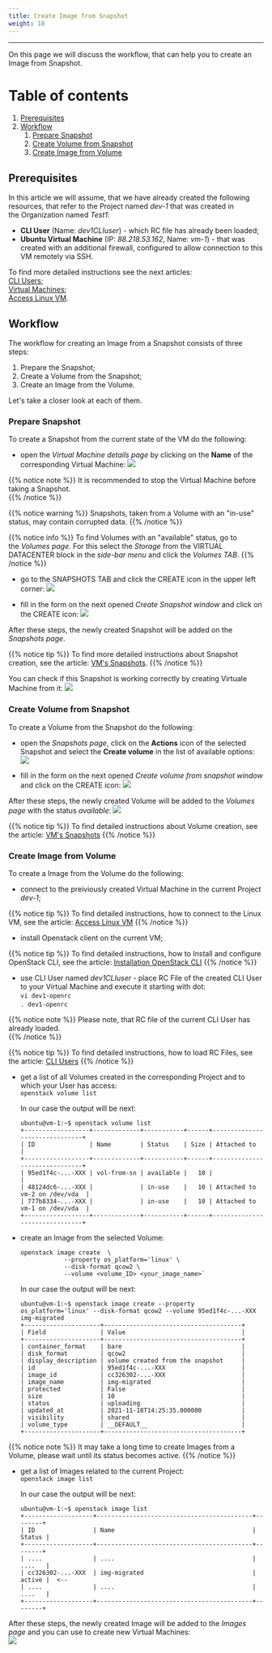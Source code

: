 ```yaml
---
title: Create Image from Snapshot
weight: 10
---
```

___
On this page we will discuss the workflow, that can help you to create an Image from Snapshot.

# Table of contents
1. [Prerequisites](#prerequisites)
2. [Workflow](#workflow)
    1. [Prepare Snapshot](#prepare-snapshot)
    2. [Create Volume from Snapshot](#create-volume-from-snapshot)
    3. [Create Image from Volume](#create-image-from-volume)



## Prerequisites
In this article we will assume, that we have already created the following resources, that refer to the Project named *dev-1* that was created in the Organization named *Test1*: 

  - **CLI User** (Name: *dev1CLIuser*) - which RC file has already been loaded;  
  - **Ubuntu Virtual Machine** (IP: *88.218.53.162*, Name: *vm-1*) - that was created with an additional firewall, configured to allow connection to this VM remotely via SSH.    
  
To find more detailed instructions see the next articles:    
    [CLI Users](https://docs.ventuscloud.eu/products/security/cli-users/);   
    [Virtual Machines](https://docs.ventuscloud.eu/products/compute/virtual-machines/);      
    [Access Linux VM](https://docs.ventuscloud.eu/products/compute/connect-linux-vm/).       

## Workflow  
The workflow for creating an Image from a Snapshot consists of three steps:
1. Prepare the Snapshot;
2. Create a Volume from the Snapshot;
3. Create an Image from the Volume.

Let's take a closer look at each of them.

### Prepare Snapshot
To create a Snapshot from the current state of the VM do the following:
- open the *Virtual Machine details page* by clicking on the **Name** of the corresponding Virtual Machine:
![](../../../assets/images/tutorials/0-6.png?classes=border,shadow) 

{{% notice note %}}
It is recommended to stop the Virtual Machine before taking a Snapshot.  
{{% /notice %}} 

{{% notice warning %}}
Snapshots, taken from a Volume with an "in-use" status, may contain corrupted data.
{{% /notice %}} 

{{% notice info %}}
To find Volumes with an "available" status, go to the *Volumes page*. For this select the *Storage* from the VIRTUAL DATACENTER block in the *side-bar menu* and click the *Volumes TAB*.
{{% /notice %}} 

- go to the SNAPSHOTS TAB and click the CREATE icon in the upper left corner:
![](../../../assets/images/tutorials/0-7.png?classes=border,shadow) 

- fill in the form on the next opened *Create Snapshot window* and click on the CREATE icon:
![](../../../assets/images/tutorials/0-8.png?classes=border,shadow)

After these steps, the newly created Snapshot will be added on the *Snapshots page*.

{{% notice tip %}}
To find more detailed instructions about Snapshot creation, see the article: [VM's Snapshots](https://docs.ventuscloud.eu/products/storage/manage-snapshots/).
{{% /notice %}} 

You can check if this Snapshot is working correctly by creating Virtuale Machine from it:
![](../../../assets/images/tutorials/0-4.png?classes=border,shadow)


### Create Volume from Snapshot
To create a Volume from the Snapshot do the following:

- open the *Snapshots page*, click on the **Actions** icon of the selected Snapshot and select the **Create volume** in the list of available options:
![](../../../assets/images/tutorials/15.png?classes=border,shadow) 

- fill in the form on the next opened *Create volume from snapshot window* and click on the CREATE icon:
![](../../../assets/images/tutorials/16.png?classes=border,shadow) 

After these steps, the newly created Volume will be added to the *Volumes page* with the status *available*:
![](../../../assets/images/tutorials/16.png?classes=border,shadow) 

{{% notice tip %}}
To find detailed instructions about Volume creation, see the article: [VM's Snapshots](https://docs.ventuscloud.eu/products/storage/manage-snapshots/) 
{{% /notice %}} 

### Create Image from Volume
To create a Image from the Volume do the following:

- connect to the preiviously created Virtual Machine in the current Project *dev-1*; 

{{% notice tip %}}
To find detailed instructions, how to connect to the Linux VM, see the article: [Access Linux VM](https://docs.ventuscloud.eu/products/compute/connect-linux-vm/)
{{% /notice %}} 

- install Openstack client on the current VM;

{{% notice tip %}}
To find detailed instructions, how to Install and configure OpenStack CLI, see the article: [Installation OpenStack CLI](https://docs.ventuscloud.eu/tutorials-advanced/installation-openstack-cli/)
{{% /notice %}} 

- use CLI User named *dev1CLIuser* - place RC File of the created CLI User to your Virtual Machine and execute it starting with dot:  
    `vi dev1-openrc`    
    `. dev1-openrc`  

{{% notice note %}}
Please note, that RC file of the current CLI User has already loaded.   
{{% /notice %}} 

{{% notice tip %}}
To find detailed instructions, how to load RC Files, see the article: [CLI Users](https://docs.ventuscloud.eu/products/security/cli-users/)
{{% /notice %}}   

- get a list of all Volumes created in the corresponding Project and to which your User has access:  
    `openstack volume list`      

    In our case the output will be next:    
    ```
    ubuntu@vm-1:~$ openstack volume list
    +------------------+-------------+-----------+------+-------------------------------+
    | ID               | Name        | Status    | Size | Attached to                   |
    +------------------+-------------+-----------+------+-------------------------------+
    | 95ed1f4c-...-XXX | vol-from-sn | available |   10 |                               |
    | 48124dc6-...-XXX |             | in-use    |   10 | Attached to vm-2 on /dev/vda  |
    | 777b8334-...-XXX |             | in-use    |   10 | Attached to vm-1 on /dev/vda  |
    +------------------+-------------+-----------+------+-------------------------------+
    ```
- create an Image from the selected Volume:    
    ```
    openstack image create  \
                --property os_platform='linux' \
                --disk-format qcow2 \
                --volume <volume_ID> <your_image_name>`   
    ```            

    In our case the output will be next:    
    ```
    ubuntu@vm-1:~$ openstack image create --property os_platform='linux' --disk-format qcow2 --volume 95ed1f4c-...-XXX img-migrated    
    +---------------------+--------------------------------------+
    | Field               | Value                                |
    +---------------------+--------------------------------------+
    | container_format    | bare                                 |
    | disk_format         | qcow2                                |
    | display_description | volume created from the snapshot     |
    | id                  | 95ed1f4c-...-XXX                     |
    | image_id            | cc326302-...-XXX                     |
    | image_name          | img-migrated                         |
    | protected           | False                                |
    | size                | 10                                   |
    | status              | uploading                            |
    | updated_at          | 2021-11-18T14:25:35.000000           |
    | visibility          | shared                               |
    | volume_type         | __DEFAULT__                          |
    +---------------------+--------------------------------------+
    ```

{{% notice note %}}
It may take a long time to create Images from a Volume, please wait until its status becomes active.
{{% /notice %}} 

- get a list of Images related to the current Project:  
    `openstack image list`    

    In our case the output will be next:  
    ```  
    ubuntu@vm-1:~$ openstack image list  
    +-------------------+-------------------------------------------+--------+
    | ID                | Name                                      | Status |
    +-------------------+-------------------------------------------+--------+
    | ....              | ....                                      | ....   |
    | cc326302-...-XXX  | img-migrated                              | active |  <--
    | ....              | ....                                      | ....   |
    +-------------------+-------------------------------------------+--------+
    ```

After these steps, the newly created Image will be added to the *Images page* and you can use to create new Virtual Machines:   
![](../../../assets/images/tutorials/0-9.png?classes=border,shadow) 
